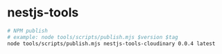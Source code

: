 # nestjs-tools

```sh
# NPM publish
# example: node tools/scripts/publish.mjs $version $tag
node tools/scripts/publish.mjs nestjs-tools-cloudinary 0.0.4 latest
```
